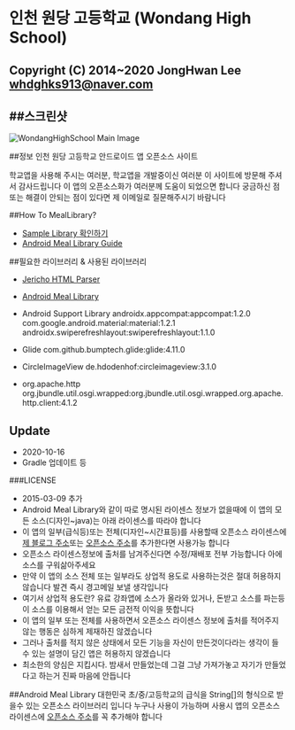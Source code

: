 인천 원당 고등학교 (Wondang High School)
=====================================
Copyright (C) 2014~2020 JongHwan Lee <whdghks913@naver.com>
----------------------------------------------------------------------------------------------


##스크린샷
----
![WondangHighSchool Main Image](https://bytebucket.org/whdghks913/wondanghighschool/raw/c6bc7e88ec1ccbf2d3741f1ec899ffeec694a64f/Screenshots/WondangHighSchool%20-%201.png)



##정보
인천 원당 고등학교 안드로이드 앱 오픈소스 사이트

학교앱을 사용해 주시는 여러분, 학교앱을 개발중이신 여러분 이 사이트에 방문해 주셔서 감사드립니다
이 앱의 오픈소스화가 여러분께 도움이 되었으면 합니다
궁금하신 점 또는 해결이 안되는 점이 있다면 제 이메일로 질문해주시기 바람니다



##How To MealLibrary?
* [Sample Library 확인하기](https://bitbucket.org/whdghks913/androidmeallibrary)
* [Android Meal Library Guide](http://itmir.tistory.com/579)



##필요한 라이브러리 & 사용된 라이브러리
* [Jericho HTML Parser](http://jericho.htmlparser.net/docs/index.html)

* [Android Meal Library](http://itmir.tistory.com/486)

* Android Support Library
androidx.appcompat:appcompat:1.2.0
com.google.android.material:material:1.2.1
androidx.swiperefreshlayout:swiperefreshlayout:1.1.0

<!-- * [DateTimePicker](https://github.com/flavienlaurent/datetimepicker)
com.github.flavienlaurent.datetimepicker:library:0.0.2 -->

* Glide
com.github.bumptech.glide:glide:4.11.0

* CircleImageView
de.hdodenhof:circleimageview:3.1.0

* org.apache.http
org.jbundle.util.osgi.wrapped:org.jbundle.util.osgi.wrapped.org.apache.http.client:4.1.2



## Update
* 2020-10-16
* Gradle 업데이트 등



###LICENSE
* 2015-03-09 추가
* Android Meal Library와 같이 따로 명시된 라이센스 정보가 없을때에 이 앱의 모든 소스(디자인~java)는 아래 라이센스를 따라야 합니다
* 이 앱의 일부(급식등)또는 전체(디자인~시간표등)를 사용할때 오픈소스 라이센스에 [제 블로그 주소](http://itmir.tistory.com)또는 [오픈소스 주소](https://bitbucket.org/whdghks913/wondanghighschool)를 추가한다면 사용가능 합니다
* 오픈소스 라이센스정보에 출처를 남겨주신다면 수정/재배포 전부 가능합니다 아에 소스를 구워삶아주세요
* 만약 이 앱의 소스 전체 또는 일부라도 상업적 용도로 사용하는것은 절대 허용하지 않습니다 발견 즉시 경고메일 보낼 생각입니다
* 여기서 상업적 용도란? 유료 강좌앱에 소스가 올라와 있거나, 돈받고 소스를 파는등 이 소스를 이용해서 얻는 모든 금전적 이익을 뜻합니다
* 이 앱의 일부 또는 전체를 사용하면서 오픈소스 라이센스 정보에 출처를 적어주지 않는 행동은 심하게 제재하진 않겠습니다
* 그러나 출처를 적지 않은 상태에서 모든 기능을 자신이 만든것이다라는 생각이 들 수 있는 설명이 담긴 앱은 허용하지 않겠습니다
* 최소한의 양심은 지킵시다. 밤새서 만들었는데 그걸 그냥 가져가놓고 자기가 만들었다고 하는거 진짜 마음에 안듭니다



##Android Meal Library
대한민국 초/중/고등학교의 급식을 String[]의 형식으로 받을수 있는 오픈소스 라이브러리 입니다
누구나 사용이 가능하며 사용시 앱의 오픈소스 라이센스에 [오픈소스 주소](https://bitbucket.org/whdghks913/wondanghighschool)를 꼭 추가해야 합니다